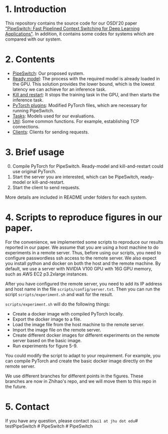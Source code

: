 # 1. Introduction

This repository contains the source code for our OSDI'20 paper
["PipeSwitch: Fast Pipelined Context Switching for Deep Learning Applications"](https://www.usenix.org/conference/osdi20/presentation/bai). In addition, it contains some codes for systems which are compared with our system.

# 2. Contents

- [PipeSwitch](https://github.com/netx-repo/PipeSwitch/tree/main/pipeswitch): Our proposed system.
- [Ready model](https://github.com/netx-repo/PipeSwitch/tree/main/ready_model): The process with the required model is already loaded in the GPU. This solution provides the lower bound, which is the lowest latency we can achieve for an inference task.
- [Kill and restart](https://github.com/netx-repo/PipeSwitch/tree/main/kill_restart): It stops the training task in the GPU, and then starts the inference task.
- [PyTorch plugins](https://github.com/netx-repo/PipeSwitch/tree/main/pytorch_plugin): Modified PyTorch files, which are necessary for running PipeSwitch.
- [Tasks](https://github.com/netx-repo/PipeSwitch/tree/main/task): Models used for our evaluations.
- [Util](https://github.com/netx-repo/PipeSwitch/tree/main/util): Some common functions. For example, establishing TCP connections.
- [Clients](https://github.com/netx-repo/PipeSwitch/tree/main/client): Clients for sending requests.

# 3. Brief usage

0. Compile PyTorch for PipeSwitch. Ready-model and kill-and-restart could use original PyTorch.
1. Start the server you are interested, which can be PipeSwitch, ready-model or kill-and-restart.
2. Start the client to send requests.

More details are included in README under folders for each system.

# 4. Scripts to reproduce figures in our paper.

For the convenience, we implemented some scripts to reproduce our results reported in our paper.
We assume that you are using a host machine to do experiments in a remote server.
Thus, before using our scripts, you need to configure passwordless ssh access to the remote server.
We also expect you install python and docker on both the host and the remote machine.
By default, we use a server with NVIDIA V100 GPU with 16G GPU memory, such as AWS EC2 p3.2xlarge instances.

After you have configured the remote server, you need to add its IP address and host name in the file ```scripts/config/server.txt```.
Then you can run the script ```scripts/experiment.sh``` and wait for the result.

```scripts/experiment.sh``` will do the following things:
- Create a docker image with compiled PyTorch locally.
- Export the docker image to a file.
- Load the image file from the host machine to the remote server.
- Import the image file on the remote server.
- Create different docker images for different experiments on the remote server based on the basic image.
- Run experiments for figure 5-9.

You could modify the script to adapt to your requirement.
For example, you can compile PyTorch and create the basic docker image directly on the remote server.

We use different branches for different points in the figures.
These branches are now in Zhihao's repo, and we will move them to this repo in the future.

# 5. Contact

If you have any question, please contact `zbai1 at jhu dot edu`#   t e s t P i p e S w i t c h  
 #   P i p e S w i t c h  
 #   P i p e S w i t c h  
 